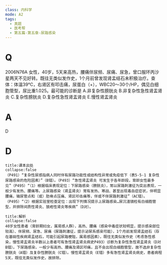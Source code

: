```yaml
---
class: 内科学
mode: A2
tags:
  - 真题
  - 医考帮
  - 第五篇-第五章-尿路感染
---
```


# Q
2006N76A 女性，40岁，5天来高热，腰痛伴尿频、尿痛、尿急，曾口服环丙沙星两天不见好转。既往无类似发作史，1个月前曾发现肾盂结石未积极治疗。查体：体温39℃，右肾区有叩击痛，尿蛋白（+），WBC20～30个/HP，偶见白细胞管型，尿比重1.025。最可能的诊断是
A.非复杂性膀胱炎
B.非复杂性急性肾盂肾炎
C.复杂性膀胱炎
D.复杂性急性肾盂肾炎
E.慢性肾盂肾炎

# A
D
# D
```ad-note
title:课本出处
collapse:false
（P491）“复杂性尿感指病人同时伴有尿路功能性或结构性异常或免疫低下（表5-5-1 复杂性尿路感染的危险因素）”（B错）。（P493）“急性肾盂肾炎 可发生于各年龄段，育龄女性最多见”（P495）“（1）根据临床表现定位：下尿路感染（膀胱炎），常以尿路刺激征为突出表现，一般少有发热、腰痛等。上尿路感染（肾盂肾炎）常有发热、寒战、甚至出现毒血症症状，伴明显腰痛，输尿管点和（或）肋脊点压痛、肾区叩击痛等，伴或不伴尿路刺激征”（AC错）。（P495）“（2）根据实验室检查定位：出现下列情况提示上尿路感染…尿沉渣镜检有白细胞管型，并排除间质性肾炎、狼疮性肾炎等疾病”（D对）。
```

```ad-summary
title:解析
collapse:false
40岁女性患者（育龄期妇女，属易感人群），高热、腰痛（感染中毒症状较明显，提示感染部位较高）、伴尿频、尿急、尿痛（尿路刺激征，提示泌尿系感染可能），1个月前发现肾盂结石（存在基础性疾病肾盂结石，可能引起尿路梗阻，属易感因素），既往无类似发作史（考虑急性感染，慢性肾盂肾炎半数以上患者可有急性肾盂肾炎病史P493）诊断为复杂性急性肾盂肾炎（D对B错）。下尿路感染，一般少有高热、腰痛及肾区叩痛，且不会出现白细胞管型，故不选非复杂性膀胱炎（A错）及复杂性膀胱炎（C错）。慢性肾盂肾炎（E错）多有急性肾盂肾炎病史，患者病程5天，既往无类似发作史，故排除。
```

